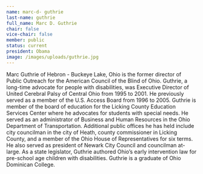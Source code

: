 ```yaml
---
name: marc-d- guthrie
last-name: guthrie
full_name: Marc D. Guthrie
chair: false
vice-chair: false
member: public
status: current
president: Obama
image: /images/uploads/guthrie.jpg
---
```


  Marc Guthrie of Hebron - Buckeye Lake, Ohio is the former director of Public
  Outreach for the American Council of the Blind of Ohio. Guthrie, a long-time
  advocate for people with disabilities, was Executive Director of United
  Cerebral Palsy of Central Ohio from 1995 to 2001. He previously served as a
  member of the U.S. Access Board from 1996 to 2005. Guthrie is member of the
  board of education for the Licking County Education Services Center where he
  advocates for students with special needs. He served as an administrator of
  Business and Human Resources in the Ohio Department of Transportation.
  Additional public offices he has held include city councilman in the city of
  Heath, county commissioner in Licking County, and a member of the Ohio House
  of Representatives for six terms. He also served as president of Newark City
  Council and councilman at-large. As a state legislator, Guthrie authored
  Ohio’s early intervention law for pre-school age children with disabilities.
  Guthrie is a graduate of Ohio Dominican College.


